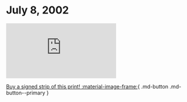 # July 8, 2002

![](https://www.achewood.com/comic.php?date=07082002)

[Buy a signed strip of this print! :material-image-frame:](https://achewood-holiday-pop-up.myshopify.com/products/strip#07082002){ .md-button .md-button--primary }
